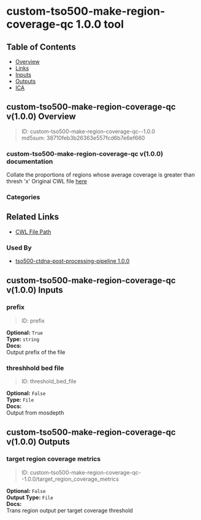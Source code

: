 
custom-tso500-make-region-coverage-qc 1.0.0 tool
================================================

## Table of Contents
  
- [Overview](#custom-tso500-make-region-coverage-qc-v100-overview)  
- [Links](#related-links)  
- [Inputs](#custom-tso500-make-region-coverage-qc-v100-inputs)  
- [Outputs](#custom-tso500-make-region-coverage-qc-v100-outputs)  
- [ICA](#ica)  


## custom-tso500-make-region-coverage-qc v(1.0.0) Overview



  
> ID: custom-tso500-make-region-coverage-qc--1.0.0  
> md5sum: 38710feb3b26363e557fcd6b7e6ef660

### custom-tso500-make-region-coverage-qc v(1.0.0) documentation
  
Collate the proportions of regions whose average coverage is greater than thresh 'x'
Original CWL file [here](https://github.com/YinanWang16/tso500-ctdna-post-processing/blob/main/cwl/tools/mosdepth/mosdepth-thresholds-bed-to-target-region-coverage.cwl)

### Categories
  


## Related Links
  
- [CWL File Path](../../../../../../tools/custom-tso500-make-region-coverage-qc/1.0.0/custom-tso500-make-region-coverage-qc__1.0.0.cwl)  


### Used By
  
- [tso500-ctdna-post-processing-pipeline 1.0.0](../../../workflows/tso500-ctdna-post-processing-pipeline/1.0.0/tso500-ctdna-post-processing-pipeline__1.0.0.md)  

  


## custom-tso500-make-region-coverage-qc v(1.0.0) Inputs

### prefix



  
> ID: prefix
  
**Optional:** `True`  
**Type:** `string`  
**Docs:**  
Output prefix of the file


### threshhold bed file



  
> ID: threshold_bed_file
  
**Optional:** `False`  
**Type:** `File`  
**Docs:**  
Output from mosdepth

  


## custom-tso500-make-region-coverage-qc v(1.0.0) Outputs

### target region coverage metrics



  
> ID: custom-tso500-make-region-coverage-qc--1.0.0/target_region_coverage_metrics  

  
**Optional:** `False`  
**Output Type:** `File`  
**Docs:**  
Trans region output per target coverage threshold
  

  

